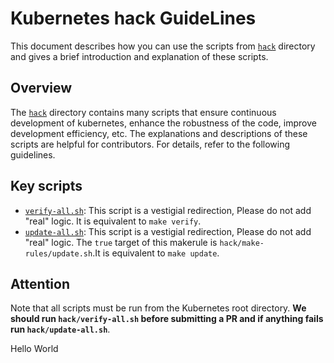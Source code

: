 # Kubernetes hack GuideLines

This document describes how you can use the scripts from [`hack`](.) directory 
and gives a brief introduction and explanation of these scripts. 

## Overview

The [`hack`](.) directory contains many scripts that ensure continuous development of kubernetes, 
enhance the robustness of the code, improve development efficiency, etc. 
The explanations and descriptions of these scripts are helpful for contributors. 
For details, refer to the following guidelines.

## Key scripts

* [`verify-all.sh`](verify-all.sh): This script is a vestigial redirection, Please do not add "real" logic. It is equivalent to `make verify`.
* [`update-all.sh`](update-all.sh): This script is a vestigial redirection, Please do not add "real" logic. 
The `true` target of this makerule is `hack/make-rules/update.sh`.It is equivalent to `make update`.

## Attention
Note that all scripts must be run from the Kubernetes root directory. 
**We should run `hack/verify-all.sh` before submitting a PR and if anything fails run `hack/update-all.sh`**. 
 


Hello World
